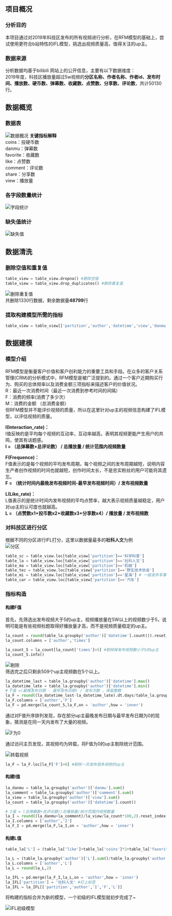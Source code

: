 ## 项目概况
### 分析目的
本项目通过对2019年科技区发布的所有视频进行分析，在RFM模型的基础上，尝试使用更符合b站特性的IFL模型，挑选出视频质量高，值得关注的up主。
### 数据来源
分析数据均基于bilibili 网站上的公开信息，主要有以下数据维度：  
2019年度，科技区播放量超过5w视频的**分区名称、作者名称、作者id、发布时间、播放数、硬币数、弹幕数、收藏数、点赞数、分享数、评论数**，共计50130行。

## 数据概览
### 数据表
![数据概况](./image/shuju.jpg) 
**关键指标解释**  
coins：投硬币数  
danmu：弹幕数  
favorite：收藏数  
like：点赞数  
comment：评论数  
share：分享数  
view：播放量  

### 各字段数量统计
![字段统计](./image/%E5%AD%97%E6%AE%B5%E7%BB%9F%E8%AE%A1.jpg) 

### 缺失值统计
![缺失值](./image/%E7%BC%BA%E5%A4%B1%E5%80%BC.jpg) 

## 数据清洗
### 删除空值和重复值

```python
table_view = table_view.dropna() #删除空值
table_view = table_view.drop_duplicates() #删除重复值
```

![删除重复值](./image/%E5%88%A0%E9%99%A4%E9%87%8D%E5%A4%8D%E5%80%BC.jpg)  
共删除1330行数据，剩余数据量**48799**行

### 提取构建模型所需的指标
```python
table_view = table_view[['partition','author','datetime','view','danmu','comment','like','coins','favorite','share']] #提取指标
```

## 数据建模
### 模型介绍
RFM模型是衡量客户价值和客户创利能力的重要工具和手段。在众多的客户关系管理(CRM)的分析模式中，RFM模型是被广泛提到的。通过一个客户近期购买行为、购买的总体频率以及消费金额三项指标来描述客户的价值状况。  
R：最近一次消费时间（最近一次消费到参考时间的间隔）  
F：消费的频率(消费了多少次）  
M：消费的金额 （总消费金额）  
但RFM模型并不能评价视频的质量，所以在这里针对up主的视频信息构建了IFL模型，以评估视频的质量。  

**I(Interaction_rate)：**  
I值反映的是平均每个视频的互动率，互动率越高，表明其视频更能产生用户的共鸣，使其有话题感。  
**I = （总弹幕数+总评论数） / 总播放量 / 统计范围内视频数量**  

**F(Frequence)：**  
F值表示的是每个视频的平均发布周期，每个视频之间的发布周期越短，说明内容生产者创作视频的时间也就越短，创作时间太长，不是忠实粉丝的用户可能将其遗忘。  
**F = （统计时间内最晚发布视频时间-最早发布视频时间）/ 发布视频数量**  

**L(Like_rate)：**  
L值表示的是统计时间内发布视频的平均点赞率，越大表示视频质量越稳定，用户对up主的认可度也就越高。  
**L = （点赞数x1+投币数x2+收藏数x3+分享数x4）/ 播放量 / 发布视频数**

### 对科技区进行分区
根据不同的分区进行IFL打分，这里以数据量最多的**社科人文**为例  
![分区](./image/%E5%88%86%E5%8C%BA.jpg)
```python
table_sc = table_view.loc[table_view['partition']=='科学科普']
table_la = table_view.loc[table_view['partition']=='社科人文']
table_ma = table_view.loc[table_view['partition']=='机械']
table_tec = table_view.loc[table_view['partition']=='野生技术协会']
table_mi = table_view.loc[table_view['partition']=='星海'] # 一般发布军事内容
table_car = table_view.loc[table_view['partition']=='汽车']
```

### 指标构造
#### 构建F值  
首先，先筛选出发布视频大于5的up主，视频播放量在5W以上的视频数少于5，说明可能是有些视频标题取得好播放量才高，而不是视频质量稳定的up主。  

```python
la_count = round(table_la.groupby('author')['datetime'].count()).reset_index() #计算发布视频的次数
la_count.columns = ['author','times'] 

la_count_5 = la_count[la_count['times']>5] #剔除掉发布视频数小于5的up主
la_count_5.info()
```
![剔除](./image/%E5%89%94%E9%99%A4%E8%A7%86%E9%A2%91%E6%95%B0%E5%B0%8F%E4%BA%8E5.jpg)  
筛选完之后只剩余509个up主视频数在5个以上。

```python
la_datetime_last = table_la.groupby('author')['datetime'].max()
la_datetime_late = table_la.groupby('author')['datetime'].min()
# F值 =(最晚发布日期 - 最早发布日期) / 发布次数 ，保留整数
la_F = round((la_datetime_last-la_datetime_late).dt.days/table_la.groupby('author')['datetime'].count()).reset_index()
la_F.columns = ['author','F']
la_F = pd.merge(la_count_5,la_F,on = 'author',how = 'inner')
```

通过对F值升序排列发现，存在部分up主最晚发布日期与最早发布日期为0的现象，猜测是在同一天内发布了大量的视频。

![F为0](./image/F%E4%B8%BA0.jpg)  

通过访问主页发现，其视频均为转载，将F值为0的up主剔除统计范围。  

![转载视频](./image/%E8%BD%AC%E8%BD%BD%E8%A7%86%E9%A2%91.jpg)  

```python
la_F = la_F.loc[la_F['F']>0] #剔除一天发布很多视频的up主
```
#### 构建I值  
```python
la_danmu = table_la.groupby('author')['danmu'].sum()
la_comment = table_la.groupby('author')['comment'].sum()
la_view = table_la.groupby('author')['view'].sum()
la_count = table_la.groupby('author')['datetime'].count()

# I值 = (总弹幕数+总评论数)/总播放量/统计范围内视频数量
la_I = round((la_danmu+la_comment)/la_view/la_count*100,2).reset_index()
la_I.columns = ['author','I']
la_F_I = pd.merge(la_F,la_I,on = 'author',how = 'inner')
```

#### 构建L值  
```python
table_la['L'] = (table_la['like']+table_la['coins']*2+table_la['favorite']*3+table_la['share']*4)/table_la['view']*100 #计算每个视频的L值

la_L = (table_la.groupby('author')['L'].sum()/table_la.groupby('author')['datetime'].count()).reset_index()
la_L.columns = ['author','L']
la_L = round(la_L,2)

la_IFL = pd.merge(la_F_I,la_L,on = 'author',how = 'inner')
la_IFL['partition'] = '社科人文' #打上标签
la_IFL = la_IFL[['partition','author','I','F','L']]
```

将构建的指标合并为新的模型，一个初级的IFL模型就初步完成了~  

![IFL初级模型](./image/IFL%E5%88%9D%E7%BA%A7%E6%A8%A1%E5%9E%8B.jpg)  
